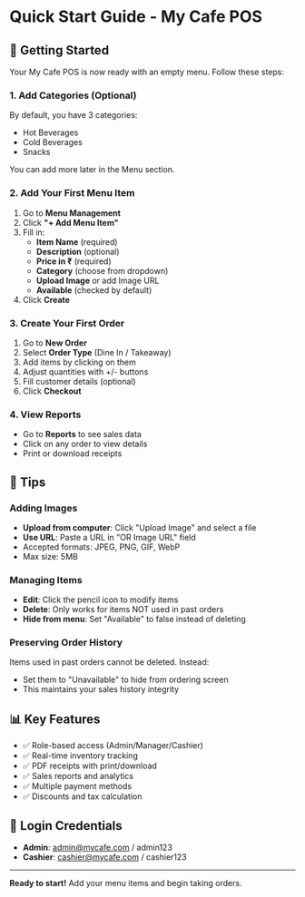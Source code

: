 # Quick Start Guide - My Cafe POS

## 🚀 Getting Started

Your My Cafe POS is now ready with an empty menu. Follow these steps:

### 1. Add Categories (Optional)
By default, you have 3 categories:
- Hot Beverages
- Cold Beverages  
- Snacks

You can add more later in the Menu section.

### 2. Add Your First Menu Item
1. Go to **Menu Management**
2. Click **"+ Add Menu Item"**
3. Fill in:
   - **Item Name** (required)
   - **Description** (optional)
   - **Price in ₹** (required)
   - **Category** (choose from dropdown)
   - **Upload Image** or add Image URL
   - **Available** (checked by default)
4. Click **Create**

### 3. Create Your First Order
1. Go to **New Order**
2. Select **Order Type** (Dine In / Takeaway)
3. Add items by clicking on them
4. Adjust quantities with +/- buttons
5. Fill customer details (optional)
6. Click **Checkout**

### 4. View Reports
- Go to **Reports** to see sales data
- Click on any order to view details
- Print or download receipts

## 🎯 Tips

### Adding Images
- **Upload from computer**: Click "Upload Image" and select a file
- **Use URL**: Paste a URL in "OR Image URL" field
- Accepted formats: JPEG, PNG, GIF, WebP
- Max size: 5MB

### Managing Items
- **Edit**: Click the pencil icon to modify items
- **Delete**: Only works for items NOT used in past orders
- **Hide from menu**: Set "Available" to false instead of deleting

### Preserving Order History
Items used in past orders cannot be deleted. Instead:
- Set them to "Unavailable" to hide from ordering screen
- This maintains your sales history integrity

## 📊 Key Features
- ✅ Role-based access (Admin/Manager/Cashier)
- ✅ Real-time inventory tracking
- ✅ PDF receipts with print/download
- ✅ Sales reports and analytics
- ✅ Multiple payment methods
- ✅ Discounts and tax calculation

## 🔐 Login Credentials
- **Admin**: admin@mycafe.com / admin123
- **Cashier**: cashier@mycafe.com / cashier123

---

**Ready to start!** Add your menu items and begin taking orders.

